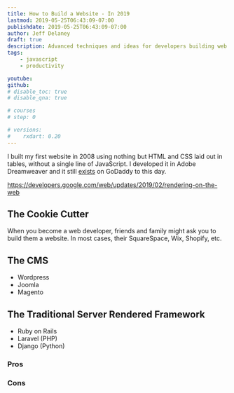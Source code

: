 ```yaml
---
title: How to Build a Website - In 2019
lastmod: 2019-05-25T06:43:09-07:00
publishdate: 2019-05-25T06:43:09-07:00
author: Jeff Delaney
draft: true
description: Advanced techniques and ideas for developers building web applications 
tags: 
    - javascript
    - productivity

youtube: 
github: 
# disable_toc: true
# disable_qna: true

# courses
# step: 0

# versions:
#    rxdart: 0.20
---
```




I built my first website in 2008 using nothing but HTML and CSS laid out in tables, without a single line of JavaScript. I developed it in Adobe Dreamweaver and it still [exists](http://junglesupplyco.com) on GoDaddy to this day. 

https://developers.google.com/web/updates/2019/02/rendering-on-the-web


## The Cookie Cutter

When you become a web developer, friends and family might ask you to build them a website. In most cases, their SquareSpace, Wix, Shopify, etc. 

## The CMS

- Wordpress
- Joomla
- Magento

## The Traditional Server Rendered Framework


- Ruby on Rails
- Laravel (PHP)
- Django (Python)

### Pros

### Cons




